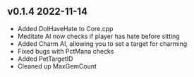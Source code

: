 ## v0.1.4 2022-11-14
- Added DoIHaveHate to Core.cpp
- Meditate AI now checks if player has hate before sitting
- Added Charm AI, allowing you to set a target for charming
- Fixed bugs with PctMana checks
- Added PetTargetID
- Cleaned up MaxGemCount